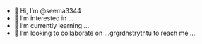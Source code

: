 - 👋 Hi, I’m @seema3344
- 👀 I’m interested in ...
- 🌱 I’m currently learning ...
- 💞️ I’m looking to collaborate on ...grgrdhstrytntu to reach me ...

<!---
seema3344/seema3344 is a ✨ special ✨ repository because its `README.md` (this file) appears on your GitHub profile.
You can click the Preview link to take a look at your changes.
--->

